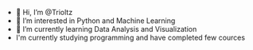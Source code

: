 - 👋 Hi, I’m @Trioltz
- 👀 I’m interested in Python and Machine Learning
- 🌱 I’m currently learning Data Analysis and Visualization
- I'm currently studying programming and have completed few cources

